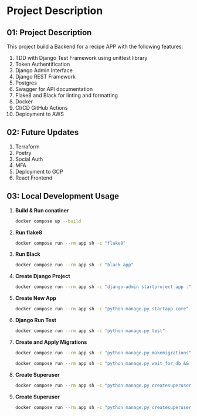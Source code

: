 # Project Description

## 01: Project Description

This project build a Backend for a recipe APP with the following features:

1. TDD with Django Test Framework using unittest library
2. Token Authentification
3. Django Admin Interface
4. Django REST Framework
5. Postgres
6. Swagger for API documentation
7. Flake8 and Black for linting and formatting
8. Docker
9. CI/CD GitHub Actions
10. Deployment to AWS

## 02: Future Updates

1. Terraform
2. Poetry
3. Social Auth
4. MFA
5. Deployment to GCP
6. React Frontend

## 03: Local Development Usage

1. **Build & Run conatiner**

   ```bash
   docker compose up --build
   ```

2. **Run flake8**

   ```bash
   docker compose run --rm app sh -c "flake8"
   ```

3. **Run Black**

   ```bash
   docker compose run --rm app sh -c "black app"
   ```

4. **Create Django Project**

   ```bash
   docker compose run --rm app sh -c "django-admin startproject app ."
   ```

5. **Create New App**

   ```bash
   docker compose run --rm app sh -c "python manage.py startapp core"
   ```

6. **Django Run Test**

   ```bash
   docker compose run --rm app sh -c "python manage.py test"
   ```

7. **Create and Apply Migrations**

   ```bash
   docker compose run --rm app sh -c "python manage.py makemigrations"
   ```

   ```bash
   docker compose run --rm app sh -c "python manage.py wait_for_db && python manage.py migrate"
   ```

8. **Create Superuser**

   ```bash
   docker compose run --rm app sh -c "python manage.py createsuperuser"
   ```

9. **Create Superuser**

   ```bash
   docker compose run --rm app sh -c "python manage.py createsuperuser"
   ```
